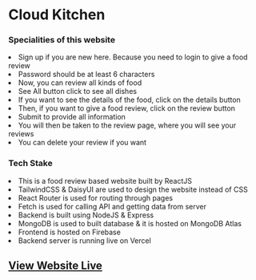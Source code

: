 # Cloud Kitchen 

### Specialities of this website 

<li>Sign up if you are new here. Because you need to login to give a food review</li>
<li>Password should be at least 6 characters</li>
<li>Now, you can review all kinds of food</li>
<li>See All button click to see all dishes</li>
<li>If you want to see the details of the food, click on the details button</li>
<li>Then, if you want to give a food review, click on the review button</li>
<li>Submit to provide all information</li>
<li>You will then be taken to the review page, where you will see your reviews</li>
<li>You can delete your review if you want</li>


### Tech Stake

<li>This is a food review based website built by ReactJS</li>
<li>TailwindCSS & DaisyUI are used to design the website instead of CSS</li>
<li>React Router is used for routing through pages</li>
<li>Fetch is used for calling API and getting data from server</li>
<li>Backend is built using NodeJS & Express</li>
<li>MongoDB is used to built database & it is hosted on MongoDB Atlas</li>
<li>Frontend is hosted on Firebase</li>
<li>Backend server is running live on Vercel</li>

## [View Website Live](https://cloud-kitchen-24.web.app/)

